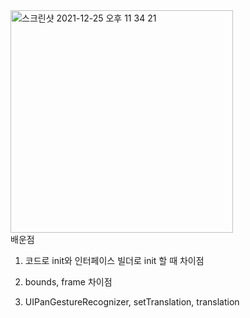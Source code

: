 <img width="356" alt="스크린샷 2021-12-25 오후 11 34 21" src="https://user-images.githubusercontent.com/58182106/147387526-5f5155d3-0aff-4dc8-8334-b62f1dc73162.png">
<br>
배운점

1. 코드로 init와 인터페이스 빌더로 init 할 때 차이점 <br>

2. bounds, frame 차이점<br>

3. UIPanGestureRecognizer, setTranslation, translation
